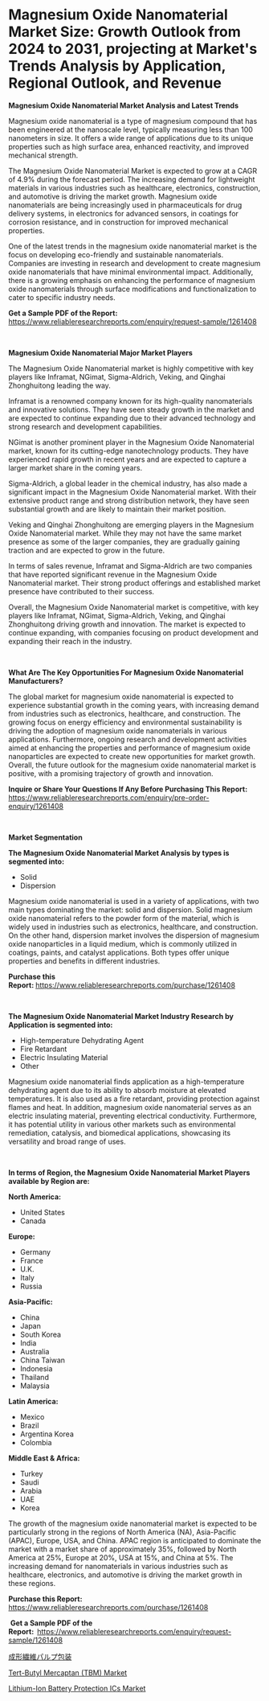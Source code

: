 <p><h1>Magnesium Oxide Nanomaterial Market Size: Growth Outlook from 2024 to 2031, projecting at Market's Trends Analysis by Application, Regional Outlook, and Revenue</h1></p><p><strong>Magnesium Oxide Nanomaterial Market Analysis and Latest Trends</strong></p>
<p><p>Magnesium oxide nanomaterial is a type of magnesium compound that has been engineered at the nanoscale level, typically measuring less than 100 nanometers in size. It offers a wide range of applications due to its unique properties such as high surface area, enhanced reactivity, and improved mechanical strength.</p><p>The Magnesium Oxide Nanomaterial Market is expected to grow at a CAGR of 4.9% during the forecast period. The increasing demand for lightweight materials in various industries such as healthcare, electronics, construction, and automotive is driving the market growth. Magnesium oxide nanomaterials are being increasingly used in pharmaceuticals for drug delivery systems, in electronics for advanced sensors, in coatings for corrosion resistance, and in construction for improved mechanical properties.</p><p>One of the latest trends in the magnesium oxide nanomaterial market is the focus on developing eco-friendly and sustainable nanomaterials. Companies are investing in research and development to create magnesium oxide nanomaterials that have minimal environmental impact. Additionally, there is a growing emphasis on enhancing the performance of magnesium oxide nanomaterials through surface modifications and functionalization to cater to specific industry needs.</p></p>
<p><strong>Get a Sample PDF of the Report:&nbsp;</strong> <a href="https://www.reliableresearchreports.com/enquiry/request-sample/1261408">https://www.reliableresearchreports.com/enquiry/request-sample/1261408</a></p>
<p>&nbsp;</p>
<p><strong>Magnesium Oxide Nanomaterial Major Market Players</strong></p>
<p><p>The Magnesium Oxide Nanomaterial market is highly competitive with key players like Inframat, NGimat, Sigma-Aldrich, Veking, and Qinghai Zhonghuitong leading the way. </p><p>Inframat is a renowned company known for its high-quality nanomaterials and innovative solutions. They have seen steady growth in the market and are expected to continue expanding due to their advanced technology and strong research and development capabilities.</p><p>NGimat is another prominent player in the Magnesium Oxide Nanomaterial market, known for its cutting-edge nanotechnology products. They have experienced rapid growth in recent years and are expected to capture a larger market share in the coming years.</p><p>Sigma-Aldrich, a global leader in the chemical industry, has also made a significant impact in the Magnesium Oxide Nanomaterial market. With their extensive product range and strong distribution network, they have seen substantial growth and are likely to maintain their market position.</p><p>Veking and Qinghai Zhonghuitong are emerging players in the Magnesium Oxide Nanomaterial market. While they may not have the same market presence as some of the larger companies, they are gradually gaining traction and are expected to grow in the future.</p><p>In terms of sales revenue, Inframat and Sigma-Aldrich are two companies that have reported significant revenue in the Magnesium Oxide Nanomaterial market. Their strong product offerings and established market presence have contributed to their success.</p><p>Overall, the Magnesium Oxide Nanomaterial market is competitive, with key players like Inframat, NGimat, Sigma-Aldrich, Veking, and Qinghai Zhonghuitong driving growth and innovation. The market is expected to continue expanding, with companies focusing on product development and expanding their reach in the industry.</p></p>
<p>&nbsp;</p>
<p><strong>What Are The Key Opportunities For Magnesium Oxide Nanomaterial Manufacturers?</strong></p>
<p><p>The global market for magnesium oxide nanomaterial is expected to experience substantial growth in the coming years, with increasing demand from industries such as electronics, healthcare, and construction. The growing focus on energy efficiency and environmental sustainability is driving the adoption of magnesium oxide nanomaterials in various applications. Furthermore, ongoing research and development activities aimed at enhancing the properties and performance of magnesium oxide nanoparticles are expected to create new opportunities for market growth. Overall, the future outlook for the magnesium oxide nanomaterial market is positive, with a promising trajectory of growth and innovation.</p></p>
<p><strong>Inquire or Share Your Questions If Any Before Purchasing This Report:</strong> <a href="https://www.reliableresearchreports.com/enquiry/pre-order-enquiry/1261408">https://www.reliableresearchreports.com/enquiry/pre-order-enquiry/1261408</a></p>
<p>&nbsp;</p>
<p><strong>Market Segmentation</strong></p>
<p><strong>The Magnesium Oxide Nanomaterial Market Analysis by types is segmented into:</strong></p>
<p><ul><li>Solid</li><li>Dispersion</li></ul></p>
<p><p>Magnesium oxide nanomaterial is used in a variety of applications, with two main types dominating the market: solid and dispersion. Solid magnesium oxide nanomaterial refers to the powder form of the material, which is widely used in industries such as electronics, healthcare, and construction. On the other hand, dispersion market involves the dispersion of magnesium oxide nanoparticles in a liquid medium, which is commonly utilized in coatings, paints, and catalyst applications. Both types offer unique properties and benefits in different industries.</p></p>
<p><strong>Purchase this Report:&nbsp;</strong><a href="https://www.reliableresearchreports.com/purchase/1261408">https://www.reliableresearchreports.com/purchase/1261408</a></p>
<p>&nbsp;</p>
<p><strong>The Magnesium Oxide Nanomaterial Market Industry Research by Application is segmented into:</strong></p>
<p><ul><li>High-temperature Dehydrating Agent</li><li>Fire Retardant</li><li>Electric Insulating Material</li><li>Other</li></ul></p>
<p><p>Magnesium oxide nanomaterial finds application as a high-temperature dehydrating agent due to its ability to absorb moisture at elevated temperatures. It is also used as a fire retardant, providing protection against flames and heat. In addition, magnesium oxide nanomaterial serves as an electric insulating material, preventing electrical conductivity. Furthermore, it has potential utility in various other markets such as environmental remediation, catalysis, and biomedical applications, showcasing its versatility and broad range of uses.</p></p>
<p>&nbsp;</p>
<p><strong>In terms of Region, the Magnesium Oxide Nanomaterial Market Players available by Region are:</strong></p>
<p>
    <p> <strong> North America: </strong>
        <ul>
            <li>United States</li>
            <li>Canada</li>
        </ul>
        </p> 
    <p> <strong> Europe: </strong>
        <ul>
            <li>Germany</li>
            <li>France</li>
            <li>U.K.</li>
            <li>Italy</li>
            <li>Russia</li>
        </ul>
        </p> 
    <p> <strong> Asia-Pacific: </strong>
        <ul>
            <li>China</li>
            <li>Japan</li>
            <li>South Korea</li>
            <li>India</li>
            <li>Australia</li>
            <li>China Taiwan</li>
            <li>Indonesia</li>
            <li>Thailand</li>
            <li>Malaysia</li>
        </ul>
        </p> 
    <p> <strong> Latin America: </strong>
        <ul>
            <li>Mexico</li>
            <li>Brazil</li>
            <li>Argentina Korea</li>
            <li>Colombia</li>
        </ul>
        </p> 
    <p> <strong> Middle East & Africa: </strong>
        <ul>
            <li>Turkey</li>
            <li>Saudi</li>
            <li>Arabia</li>
            <li>UAE</li>
            <li>Korea</li>
        </ul>
    </p>
    </p>
<p><p>The growth of the magnesium oxide nanomaterial market is expected to be particularly strong in the regions of North America (NA), Asia-Pacific (APAC), Europe, USA, and China. APAC region is anticipated to dominate the market with a market share of approximately 35%, followed by North America at 25%, Europe at 20%, USA at 15%, and China at 5%. The increasing demand for nanomaterials in various industries such as healthcare, electronics, and automotive is driving the market growth in these regions.</p></p>
<p><strong>Purchase this Report: </strong><a href="https://www.reliableresearchreports.com/purchase/1261408">https://www.reliableresearchreports.com/purchase/1261408</a></p>
<p>&nbsp;<strong>Get a Sample PDF of the Report:&nbsp;&nbsp;</strong><a href="https://www.reliableresearchreports.com/enquiry/request-sample/1261408">https://www.reliableresearchreports.com/enquiry/request-sample/1261408</a></p>
<p><strong></strong></p>
<p><p><a href="https://github.com/oqxogxyvqe90775/Market-Research-Report-List-1/blob/main/3334289481.md">成形繊維パルプ包装</a></p><p><a href="https://github.com/RoccoManning/Market-Research-Report-List-4/blob/main/tert-butyl-mercaptan-tbm-market.md">Tert-Butyl Mercaptan (TBM) Market</a></p><p><a href="https://meowing-canidae-761.notion.site/Decoding-the-Lithium-Ion-Battery-Protection-ICs-Market-A-Deep-Dive-into-the-Latest-Market-Trends-M-d434fd29634f4fa1bdd6aceaf89e139f">Lithium-Ion Battery Protection ICs Market</a></p></p>